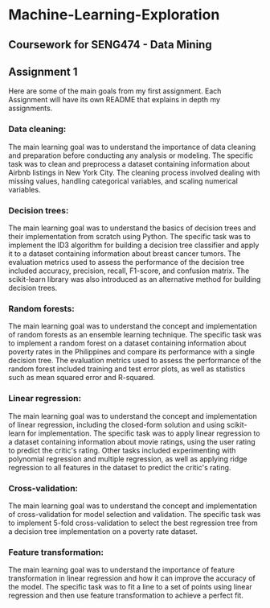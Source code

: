 # Machine-Learning-Exploration
 ## Coursework for SENG474 - Data Mining
 
 ## Assignment 1
 Here are some of the main goals from my first assignment. Each Assignment will have its own README that explains in depth my assignments.
 
 ### Data cleaning:
The main learning goal was to understand the importance of data cleaning and preparation before conducting any analysis or modeling.
The specific task was to clean and preprocess a dataset containing information about Airbnb listings in New York City.
The cleaning process involved dealing with missing values, handling categorical variables, and scaling numerical variables.

### Decision trees:
The main learning goal was to understand the basics of decision trees and their implementation from scratch using Python.
The specific task was to implement the ID3 algorithm for building a decision tree classifier and apply it to a dataset containing information about breast cancer tumors.
The evaluation metrics used to assess the performance of the decision tree included accuracy, precision, recall, F1-score, and confusion matrix.
The scikit-learn library was also introduced as an alternative method for building decision trees.

 ### Random forests:
The main learning goal was to understand the concept and implementation of random forests as an ensemble learning technique.
The specific task was to implement a random forest on a dataset containing information about poverty rates in the Philippines and compare its performance with a single decision tree.
The evaluation metrics used to assess the performance of the random forest included training and test error plots, as well as statistics such as mean squared error and R-squared.

 ### Linear regression:
The main learning goal was to understand the concept and implementation of linear regression, including the closed-form solution and using scikit-learn for implementation.
The specific task was to apply linear regression to a dataset containing information about movie ratings, using the user rating to predict the critic's rating.
Other tasks included experimenting with polynomial regression and multiple regression, as well as applying ridge regression to all features in the dataset to predict the critic's rating.

### Cross-validation:
The main learning goal was to understand the concept and implementation of cross-validation for model selection and validation.
The specific task was to implement 5-fold cross-validation to select the best regression tree from a decision tree implementation on a poverty rate dataset.

### Feature transformation:
The main learning goal was to understand the importance of feature transformation in linear regression and how it can improve the accuracy of the model.
The specific task was to fit a line to a set of points using linear regression and then use feature transformation to achieve a perfect fit.
        
